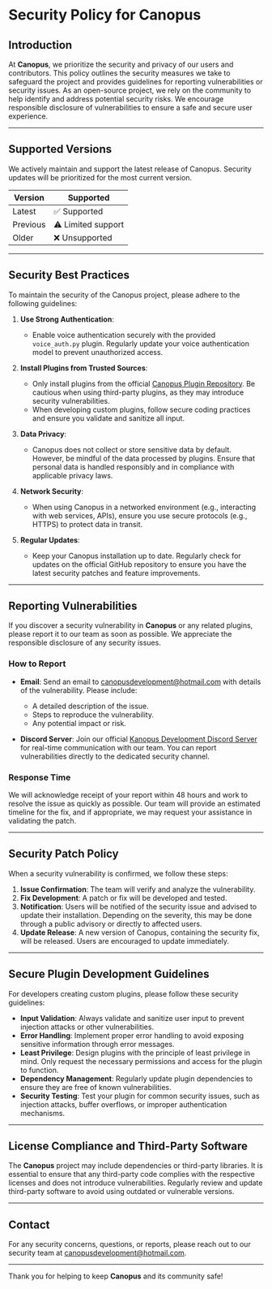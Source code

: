 # Security Policy for Canopus

## Introduction

At **Canopus**, we prioritize the security and privacy of our users and contributors. This policy outlines the security measures we take to safeguard the project and provides guidelines for reporting vulnerabilities or security issues. As an open-source project, we rely on the community to help identify and address potential security risks. We encourage responsible disclosure of vulnerabilities to ensure a safe and secure user experience.

---

## Supported Versions

We actively maintain and support the latest release of Canopus. Security updates will be prioritized for the most current version.

| Version     | Supported            |
|-------------|----------------------|
| Latest      | ✅ Supported         |
| Previous    | ⚠️ Limited support   |
| Older       | ❌ Unsupported       |

---

## Security Best Practices

To maintain the security of the Canopus project, please adhere to the following guidelines:

1. **Use Strong Authentication**:
   - Enable voice authentication securely with the provided `voice_auth.py` plugin. Regularly update your voice authentication model to prevent unauthorized access.

2. **Install Plugins from Trusted Sources**:
   - Only install plugins from the official [Canopus Plugin Repository](https://github.com/Canopus-Development/Canopus-Plugins). Be cautious when using third-party plugins, as they may introduce security vulnerabilities.
   - When developing custom plugins, follow secure coding practices and ensure you validate and sanitize all input.

3. **Data Privacy**:
   - Canopus does not collect or store sensitive data by default. However, be mindful of the data processed by plugins. Ensure that personal data is handled responsibly and in compliance with applicable privacy laws.

4. **Network Security**:
   - When using Canopus in a networked environment (e.g., interacting with web services, APIs), ensure you use secure protocols (e.g., HTTPS) to protect data in transit.

5. **Regular Updates**:
   - Keep your Canopus installation up to date. Regularly check for updates on the official GitHub repository to ensure you have the latest security patches and feature improvements.

---

## Reporting Vulnerabilities

If you discover a security vulnerability in **Canopus** or any related plugins, please report it to our team as soon as possible. We appreciate the responsible disclosure of any security issues.

### How to Report

- **Email**: Send an email to [canopusdevelopment@hotmail.com](mailto:canopusdevelopment@hotmail.com) with details of the vulnerability. Please include:
  - A detailed description of the issue.
  - Steps to reproduce the vulnerability.
  - Any potential impact or risk.
  
- **Discord Server**: Join our official [Kanopus Development Discord Server](http://discord.gg/cYy3ejaUdw) for real-time communication with our team. You can report vulnerabilities directly to the dedicated security channel.

### Response Time

We will acknowledge receipt of your report within 48 hours and work to resolve the issue as quickly as possible. Our team will provide an estimated timeline for the fix, and if appropriate, we may request your assistance in validating the patch.

---

## Security Patch Policy

When a security vulnerability is confirmed, we follow these steps:

1. **Issue Confirmation**: The team will verify and analyze the vulnerability.
2. **Fix Development**: A patch or fix will be developed and tested.
3. **Notification**: Users will be notified of the security issue and advised to update their installation. Depending on the severity, this may be done through a public advisory or directly to affected users.
4. **Update Release**: A new version of Canopus, containing the security fix, will be released. Users are encouraged to update immediately.

---

## Secure Plugin Development Guidelines

For developers creating custom plugins, please follow these security guidelines:

- **Input Validation**: Always validate and sanitize user input to prevent injection attacks or other vulnerabilities.
- **Error Handling**: Implement proper error handling to avoid exposing sensitive information through error messages.
- **Least Privilege**: Design plugins with the principle of least privilege in mind. Only request the necessary permissions and access for the plugin to function.
- **Dependency Management**: Regularly update plugin dependencies to ensure they are free of known vulnerabilities.
- **Security Testing**: Test your plugin for common security issues, such as injection attacks, buffer overflows, or improper authentication mechanisms.

---

## License Compliance and Third-Party Software

The **Canopus** project may include dependencies or third-party libraries. It is essential to ensure that any third-party code complies with the respective licenses and does not introduce vulnerabilities. Regularly review and update third-party software to avoid using outdated or vulnerable versions.

---

## Contact

For any security concerns, questions, or reports, please reach out to our security team at [canopusdevelopment@hotmail.com](mailto:canopusdevelopment@hotmail.com).

---

Thank you for helping to keep **Canopus** and its community safe!